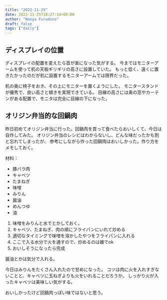 ```yaml
---
title: "2022-11-25"
date: 2022-11-25T18:27:14+09:00
author: "Naoya Furudono"
draft: false
tags: ["daily"]
---
```


## ディスプレイの位置

ディスプレイの配置を変えたら首が楽になった気がする。
今まではモニターアームを使って机の天板ギリギリの高さに設置していた。
もっと低く、遠くに置きたかったのだが机に設置するモニターアームでは限界だった。

机の奥に椅子をおき、その上にモニターを置くようにした。
モニタースタンドが優秀で、良い高さと傾きを実現できている。
目線の高さには奥の窓やカーテンがある配置で、モニタは完全に目線の下になった。

## オリジン弁当的な回鍋肉

昨日初めてオリジン弁当に行った。回鍋肉を買って食べたらおいしくて、今日は自作してみた。
オリジン弁当のレシピはわからないし、どんな味だったかも割と忘れてしまったが、
参考にしながら作った回鍋肉はおいしかった。作り方をメモしておく。

材料：

- 豚バラ肉
- キャベツ
- たまねぎ
- 味噌
- みりん
- 醤油
- めんつゆ
- 油

1. 味噌をみりんと水でとかしておく。
1. キャベツ、たまねぎ、肉の順にフライパンにいれて炒める
1. 適切なタイミングで味噌を溶かしたやつをフライパンに入れる
  1. ここで入る水分で火を通すので、炒めるのは雑でok
1. おいしそうになったら完成

醤油とかは気分で入れる。

今日はみりんをたくさん入れたので甘めになった。
コツは肉に火を入れすぎないことと、キャベツに玉ねぎよりも火をいれることだろうか。
しっかり火が入ったキャベツは美味しい気がする。

おいしかったけど回鍋肉っぽい味ではないと思う。

